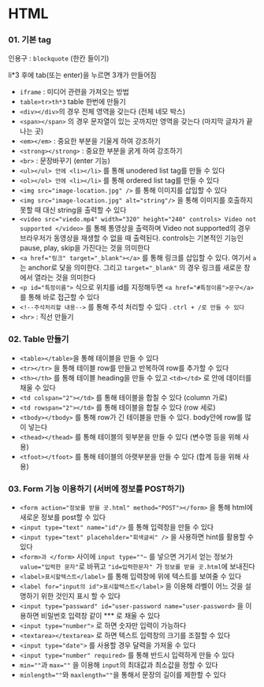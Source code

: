 # HTML

### 01. 기본 tag

인용구 : `blockquote`  (한칸 들이기)

li*3 후에 tab(또는 enter)을 누르면 3개가 만들어짐

* `iframe` : 미디어 관련을 가져오는  방법
* `table>tr>th*3` table 한번에 만들기
* `<div></div>`의 경우 전체 영역을 갖는다 (전체 네모 박스)
* `<span></span>` 의 경우 문자열이 있는 곳까지만 영역을 갖는다 (마지막 글자가 끝나는 곳)
* `<em></em>` : 중요한 부분을 기울게 하여 강조하기
* `<strong></strong>` : 중요한 부분을 굵게 하여 강조하기
* `<br>` : 문장바꾸기 (enter 기능)
* `<ul></ul> 안에 <li></li>` 를 통해 unodered list tag를 만들 수 있다
* `<ol></ol> 안에 <li></li>` 를 통해 ordered list tag를 만들 수 있다
* `<img src="image-location.jpg" />` 를 통해 이미지를 삽입할 수 있다
* `<img src="image-location.jpg" alt="string"/>` 을 통해 이미지를 호출하지 못할 때 대신 string을 출력할 수 있다
* `<video src="viedo.mp4" width="320" height="240" controls> Video not supported </video>` 를 통해 통영상을 출력하며 Video not supported의 경우 브라우저가 동영상을 재생할 수 없을 때 출력된다. controls는 기본적인 기능인 pause, play, skip을 가진다는 것을 의미한다
* `<a href="링크" target="_blank"></a>` 를 통해 링크를 삽입할 수 있다. 여기서 `a` 는 anchor로 닻을 의미한다. 그리고 `target="_blank"` 의 경우 링크를 새로운 창에서 열라는 것을 의미한다
* `<p id="특정이름">` 식으로 위치를 id를 지정해두면 `<a href="#특정이름">문구</a>`를 통해 바로 접근할 수 있다
* `<!--주석처리할 내용-->` 를 통해 주석 처리할 수 있다 . `ctrl + /로 만들 수 있다`
* `<hr>` : 직선 만들기



### 02. Table 만들기

* `<table></table>`을 통해 테이블을 만들 수 있다
* `<tr></tr>` 을 통해 테이블 row를 만들고 반복하여 row를 추가할 수 있다
* `<th></th>` 를 통해 테이블 heading을 만들 수 있고 `<td></td>` 로 안에 데이터를 채울 수 있다
* `<td colspan="2"></td>` 를 통해 테이블을 합칠 수 있다 (column 가로)
* `<td rowspan="2"></td>` 를 통해 테이블을 합칠 수 있다 (row 세로)
* `<tbody></tbody>` 를 통해 row가 긴 테이블을 만들 수 있다. body안에 row를 많이 넣는다
* `<thead></thead>` 를 통해 테이블의 윗부분을 만들 수 있다 (변수명 등을 위해 사용)
* `<tfoot></tfoot>` 를 통해 테이블의 아랫부분을 만들 수 있다 (합계 등을 위해 사용)



### 03. Form 기능 이용하기 (서버에 정보를 POST하기)

* `<form action="정보를 받을 곳.html" method="POST"></form>` 을 통해 html에 새로운 정보를 post할 수 있다
* `<input type="text" name="id"/>` 를 통해 입력창을 만들 수 있다 
* `<input type="text" placeholder="회색글씨" />` 을 사용하면 hint를 활용할 수 있다
* `<form>과 </form>` 사이에 `input type=""~` 를 넣으면 거기서 얻는 정보가 `value="입력한 문자"`로 바뀌고  `"id=입력한문자" `가 `정보를 받을 곳.html`에 보내진다
* `<label>표시할텍스트</label>` 를 통해 입력창에 위에 텍스트를 보여줄 수 있다
* `<label for="input의 id">표시할텍스트</label>` 을 이용해 라벨이 어느 것을 설명하기 위한 것인지 표시 할 수 있다
* `<input type="passward" id="user-password name="user-password>` 을 이용하면 비밀번호 입력창 같이 *** 로 채울 수 있다
* `<input type="number">` 로 하면 숫자만 입력이 가능하다
* `<textarea></textarea>` 로 하면 텍스트 입력창의 크기를 조절할 수 있다
* `<input type="date">` 를 사용할 경우 달력을 가져올 수 있다
* `<input type="number" required>` 를 통해 반드시 입력하게 만들 수 있다
* `min=""`과 `max=""` 을 이용해 `input`의 최대값과 최소값을 정할 수 있다
* `minlength=""`와 `maxlength=""`을 통해서 문장의 길이를 제한할 수 있다



